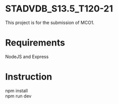 # STADVDB_S13.5_T120-21
This project is for the submission of MCO1.
# Requirements
NodeJS and Express
# Instruction
npm install\
npm run dev
